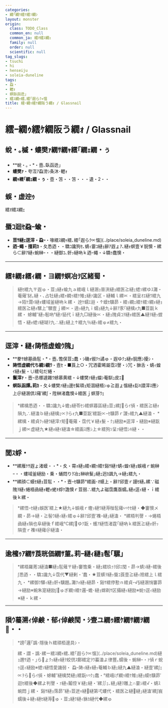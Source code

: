 ```yaml
---
categories:
- 繝｢繝ｳ繧ｹ繧ｿ繝ｼ
layout: monster
origin:
  class: TODO_Class
  common_en: null
  common_ja: 繧ｵ繧ｽ繝ｪ
  family: null
  order: null
  scientific: null
tag_slugs:
- tsuchi
- hi
- henseiju
- soleia-duneline
tags:
- 蝨・
- 轣ｫ
- 螟臥函迯｣
- 繧ｽ繝ｬ繧､繧｢遐らｸ∝慍
title: 繧ｰ繝ｩ繧ｹ繝阪う繝ｫ / Glassnail
---
```


# 繧ｰ繝ｩ繧ｹ繝阪う繝ｫ / Glassnail

## 蛻・｡槭・螻樊ｧ繝ｻ繝ｬ繧｢繝ｪ繝・ぅ

* **蛻・｡・*・壼､臥函迯｣
* **螻樊ｧ**・夸沍ｱ蝨滂ｼ条沐･轣ｫ
* **繝ｬ繧｢繝ｪ繝・ぅ**・壺・笘・・笘・・・遺・2・・

## 蜈・虚迚ｩ

繧ｵ繧ｽ繝ｪ

## 蜃ｺ迴ｾ蝨ｰ蝓・

* **荳ｻ縺ｪ逕滓・蝨ｰ**・喙繧ｽ繝ｬ繧､繧｢遐らｸ∝慍](../place/soleia_duneline.md)
* **迺ｰ蠅・擅莉ｶ**・夂悉迺・・驕ｺ讒狗ｾ､蜻ｨ霎ｺ縺ｮ辭ｱ遐ょｱ､縺ｫ螟壹￥貎懊・縲ら⊂辭ｱ縺ｨ蜿榊ｰ・・縺御ｺ､骭ｯ縺吶ｋ迺ｰ蠅・↓驕ｩ蠢懊・

---

## 繧ｷ繝ｫ繧ｨ繝・ヨ繝ｻ螟冶ｦ区緒蜀・

> 縺ｾ繧九〒遐ゅ・荳ｭ縺ｫ蝓九ａ繧峨ｌ縺溷ｮ晉浹縺ｮ繧医≧縺ｪ蟋ｿ縲ゆｽ灘・菴薙′豺｡縺・､占牡縺ｮ繧ｬ繝ｩ繧ｹ雉ｪ縺ｧ讒区・縺輔ｌ縲∝・繧呈ｵｴ縺ｳ繧九→陌ｹ濶ｲ縺ｫ螻域釜縺吶ｋ縲・
> 迚ｹ蠕ｴ逧・↑蟆ｾ驥昴・繧ｯ繝ｪ繧ｹ繧ｿ繝ｫ縺ｮ繧医≧縺ｫ騾上″騾壹ｊ縲∝・遶ｯ縺九ｉ蠕ｮ縺九↓辭ｱ豕｢縺檎ｫ九■荳翫ｋ縲・
> 蜍輔″縺ｯ髱吶°縺ｧ貊代ｉ縺九□縺後∝・縺ｮ隗貞ｺｦ縺ｫ繧医▲縺ｦ縺ｯ螳悟・縺ｫ蟋ｿ縺瑚ｦ九∴縺ｪ縺上↑繧九％縺ｨ繧ゅ≠繧九・

---

## 逕滓・縺ｨ陦悟虚蝗ｳ隗｣

* **豢ｻ蜍墓凾髢・*・壼､憺俣荳ｭ蠢・ｼ磯ｫ俶ｸｩ譎ゅ・遐ゆｸｭ縺ｫ貎應ｼ擾ｼ・
* **陦悟虚繝代ち繝ｼ繝ｳ**・壼ｾ・■莨上○・冗洒霍晞屬霑ｽ謦・ｼ冗・貅舌・蜻ｨ蝗ｲ縺ｫ髮・∪繧句だ蜷・
* **鬟滓ｧ**・壼ｰ丞梛遽雜ｳ蜍慕黄繧・↓螻樊ｧ縺ｮ蟷ｼ菴馴ｭ皮ｴ
* **螟臥函譚｡莉ｶ**・夂↓螻樊ｧ縺ｮ邊ｾ髴頑ｮ矩涸縺梧ｼゅ≧遐ょ慍縺ｫ髟ｷ譛滓ｽ應ｼ上＠縺溷倶ｽ薙′縲∫・陞榊渚蠢懊↓繧医ｊ螟芽ｳｪ

> *縲檎悉迺・・驕ｺ讒九↓蟾ｮ縺苓ｾｼ繧螟暮區縺ｮ荳ｭ縲∫らｲ偵・繧医≧縺ｫ隕九∴縺溘ｂ縺ｮ縺檎ｪ∝ｦらｫ九■荳翫′繧翫∝ｰｾ驥昴ｒ謖ｯ繧九▲縺溘・
> *縲檎・繧貞ｸｯ縺ｳ縺滓ｧ矩菴薙・霑代￥縺ｫ髮・ｸｭ縺励※逕滓・縺励※縺翫ｊ縲∝虚縺九★縺ｫ縺ｲ縺溘☆繧画ｽ應ｼ上☆繧狗ｿ呈ｧ縺悟ｼｷ縺・・

---

## 閭ｽ蜉・

* **縲雁ｹｻ遐ょ渚蟆・・*・夊・霄ｫ縺ｮ繧ｬ繝ｩ繧ｹ谿ｻ縺ｧ蜻ｨ蝗ｲ縺ｮ蜈峨ｒ蜿榊ｰ・・螻域釜縺励・乗・蛹悶りｦ冶ｪ榊峅髮｣縺ｪ迥ｶ諷九→縺ｪ繧九・
* **縲顔⊂蟆ｾ縺ｮ荳髢・・*・壼ｰｾ驥昴°繧画･ｵ蟆上・辭ｱ邱壹ｒ謾ｾ縺｡縲∵磁隗ｦ縺ｨ蜷梧凾縺ｫ轣ｫ蛯ｷ蜉ｹ譫懊ｒ荳弱∴繧九よ磁霑鷹亟蠕｡縺ｫ逕ｨ縺・ｉ繧後ｋ縲・

> *縲悟ｰｾ縺ｮ蜈医′繧上★縺九↓蜈峨ｒ蟶ｯ縺ｳ縺溽椪髢薙∽ｹｾ縺・◆窶懊メ繝・昴→縺・≧髻ｳ縺ｨ縺ｨ繧ゅ↓辭ｱ邱壹′襍ｰ縺｣縺溘・
> *縲梧判謦・→蜷梧凾縺ｫ隕也阜縺後ｆ繧峨℃縲∫ゆｸ翫・蠖ｱ縺悟渚霆｢縺吶ｋ繧医≧縺ｫ骭ｯ隕壹ｒ襍ｷ縺薙＠縺溘・

---

## 逾櫁ｩｱ繝ｻ莨晄価繝ｻ菫｡莉ｰ縺ｨ縺ｮ髢｢騾｣

> *縲梧羅莠ｺ縺溘■縺ｮ髢薙〒縺ｯ窶憺乗・縺ｪ繧玖ｩｦ邱ｴ閠・昴→蜻ｼ縺ｰ繧後∫悉迺・・驕ｺ讒九↓霑代▼縺剰・′蠢・★荳蠎ｦ縺ｯ蜃ｺ莨壹≧縺ｨ險繧上ｌ繧九・
> *縲御ｸ驛ｨ縺ｮ骭ｬ驥題｡灘ｸｫ縺ｯ縺昴・谿ｻ繧停懃ｎ繧貞ｰ√§縺溷悄窶昴→縺励※蜿朱寔縺励∫ゅぎ繝ｩ繧ｹ邏ｰ蟾･縺ｮ蟐剃ｻ区攝縺ｨ縺励※蛻ｩ逕ｨ縺励※縺・ｋ縲・

---

## 隕ｳ蟇溯ｨ倬鹸・郁ｨ倬鹸閠・ｼ壹ユ繝ｩ繧ｹ繝ｻ繝ｦ繝・・

> *謗｢邏｢譌･隱後ｈ繧頑栢邊具ｼ・

> 縲・譛・譌･縲ー繧ｽ繝ｬ繧､繧｢遐らｸ∝慍](../place/soleia_duneline.md)縺ｮ邇ｻ迺・｣らょｸｯ縺ｫ縺ｦ蛟倶ｽ鄭繧定ｦｳ蟇溘よ律豐｡蠕後・蜿榊ｰ・ｧ偵ｒ蛻ｩ逕ｨ縺励※蟋ｿ縺悟愛譏弱・
> 蝨ｰ陦ｨ縺ｫ縺ｯ菴輔ｂ縺ｪ縺九▲縺溘・縺壹′縲∫ｪ∝ｦららｲ偵・蜍輔″縺檎焚縺ｪ繧翫∽ｸｭ蠢・°繧峨げ繝ｩ繧ｹ雉ｪ縺ｮ蟆ｾ驥昴′迴ｾ繧後◆縲よ判謦・ｧ縺ｯ鬮倥￥縺ｪ縺・′縲∬ｪ､縺｣縺ｦ雕上∩霎ｼ繧√・蜻ｽ蜿悶ｊ縲・
> 谿ｻ縺ｮ霈昴″縺ｯ荳迸ｬ縺縺第弌螻代・繧医≧縺縺｣縺溘′縲∫峩蠕後↓縺ｯ縺ｾ縺溽ゅ・荳ｭ縺ｸ縺ｨ貅ｶ縺代◆縲ゅ